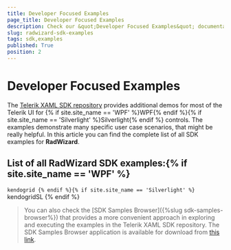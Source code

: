 ```yaml
---
title: Developer Focused Examples
page_title: Developer Focused Examples
description: Check our &quot;Developer Focused Examples&quot; documentation article for the RadWizard {{ site.framework_name }} control.
slug: radwizard-sdk-examples
tags: sdk,examples
published: True
position: 2
---
```


# Developer Focused Examples

The [Telerik XAML SDK repository](https://github.com/telerik/xaml-sdk/tree/master/) provides additional demos for most of the Telerik UI for {% if site.site_name == 'WPF' %}WPF{% endif %}{% if site.site_name == 'Silverlight' %}Silverlight{% endif %} controls. The examples demonstrate many specific user case scenarios, that might be really helpful. In this article you can find the complete list of all SDK examples for __RadWizard__.

## List of all RadWizard SDK examples:{% if site.site_name == 'WPF' %}
``kendogrid
{% endif %}{% if site.site_name == 'Silverlight' %}
``kendogridSL
{% endif %}

>You can also check the [SDK Samples Browser]({%slug sdk-samples-browser%}) that provides a more convenient approach in exploring and executing the examples in the Telerik XAML SDK repository. The SDK Samples Browser application is available for download from [this link](https://demos.telerik.com/xaml-sdkbrowser/).